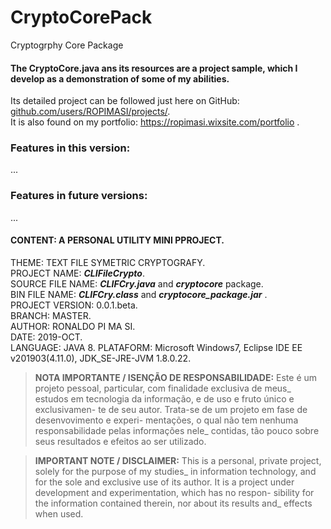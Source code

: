 # CryptoCorePack
Cryptogrphy Core Package  
  
#### The __CryptoCore.java__ ans its resources are a project sample, which I develop as a demonstration of some of my abilities.  

<!-- Cryptogrphy Core Package: A personal utility project sample, which I develop to demonstrate my abilities. -->

Its detailed project can be followed just here on GitHub: [github.com/users/ROPIMASI/projects/](https://github.com/users/ROPIMASI/projects/).  
It is also found on my portfolio: https://ropimasi.wixsite.com/portfolio .  
  
### Features in this version:
...  
  
### Features in future versions:
...  
  
  
#### CONTENT: A PERSONAL UTILITY MINI PPROJECT.
THEME: TEXT FILE SYMETRIC CRYPTOGRAFY.  
PROJECT NAME: _**CLIFileCrypto**_.  
SOURCE FILE NAME: _**CLIFCry.java**_ and _**cryptocore**_ package.  
BIN FILE NAME: _**CLIFCry.class**_ and _**cryptocore_package.jar**_ .  
PROJECT VERSION: 0.0.1.beta.  
BRANCH: MASTER.  
AUTHOR: RONALDO PI MA SI.  
DATE: 2019-OCT.  
LANGUAGE: JAVA 8. 
PLATAFORM: Microsoft Windows7, Eclipse IDE EE v201903(4.11.0), JDK_SE-JRE-JVM 1.8.0.22.  
  
>**NOTA IMPORTANTE / ISENÇÃO DE RESPONSABILIDADE:**
>Este é um projeto pessoal, particular, com finalidade exclusiva de meus_
estudos em tecnologia da informação, e de uso e fruto único e exclusivamen-
te de seu autor. Trata-se de um projeto em fase de desenvovimento e experi-
mentações, o qual não tem nenhuma responsabilidade pelas informações nele_
contidas, tão pouco sobre seus resultados e efeitos ao ser utilizado.  
  
>**IMPORTANT NOTE / DISCLAIMER:**
>This is a personal, private project, solely for the purpose of my studies_
in information technology, and for the sole and exclusive use of its author.
It is a project under development and experimentation, which has no respon-
sibility for the information contained therein, nor about its results and_
effects when used.  
